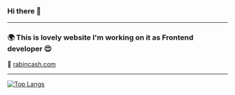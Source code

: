 <h3> Hi there 👋</h3>
<hr/>
<h3>🌍 This is lovely website I'm working on it as Frontend developer 😍</h3>
🔗 <a href="https://rabincash.com">rabincash.com</a>
<hr/>

[![Top Langs](https://github-readme-stats.vercel.app/api/top-langs/?username=farid-mkh&hide=css,html)](https://github.com/farid-mkh/github-readme-stats)

<!--
**farid-mkh/farid-mkh** is a ✨ _special_ ✨ repository because its `README.md` (this file) appears on your GitHub profile.

Here are some ideas to get you started:

- 🔭 I’m currently working on ...
- 🌱 I’m currently learning ...
- 👯 I’m looking to collaborate on ...
- 🤔 I’m looking for help with ...
- 💬 Ask me about ...
- 📫 How to reach me: ...
- 😄 Pronouns: ...
- ⚡ Fun fact: ...
-->

